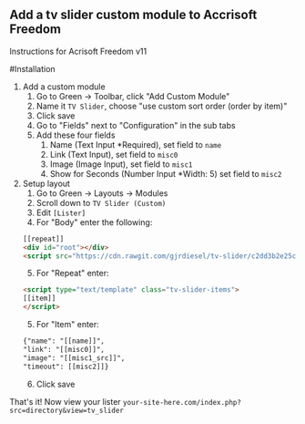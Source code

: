 ## Add a tv slider custom module to Accrisoft Freedom

Instructions for Acrisoft Freedom v11

#Installation

1) Add a custom module
    1) Go to Green -> Toolbar, click "Add Custom Module"
    2) Name it `TV Slider`, choose "use custom sort order (order by item)"
    3) Click save
    4) Go to "Fields" next to "Configuration" in the sub tabs
    5) Add these four fields
        1) Name (Text Input *Required), set field to `name`
        2) Link (Text Input), set field to `misc0`
        3) Image (Image Input), set field to `misc1`
        4) Show for Seconds (Number Input *Width: 5) set field to `misc2`
2) Setup layout
    1) Go to Green -> Layouts -> Modules
    2) Scroll down to `TV Slider (Custom)`
    3) Edit `[Lister]`
    4) For "Body" enter the following:    
    ```html
    [[repeat]]
    <div id="root"></div>
    <script src="https://cdn.rawgit.com/gjrdiesel/tv-slider/c2dd3b2e25c951c49c710216a8cf4a6602703796/build/static/js/main.bad0867f.js"></script>
    ```
    5) For "Repeat" enter:
    ```html
    <script type="text/template" class="tv-slider-items">
    [[item]]
    </script>
    ``` 
    5) For "Item" enter:
    ```html
    {"name": "[[name]]",
    "link": "[[misc0]]",
    "image": "[[misc1_src]]",
    "timeout": [[misc2]]}
    ``` 
    6) Click save
    
That's it! Now view your lister `your-site-here.com/index.php?src=directory&view=tv_slider`